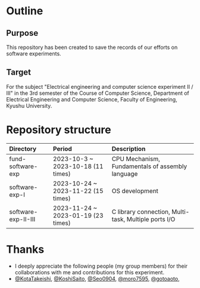 # Outline
## Purpose
This repository has been created to save the records of our efforts on software experiments.

## Target
For the subject "Electrical engineering and computer science experiment II / III" in the 3rd semester of the Course of Computer Science, Department of Electrical Engineering and Computer Science, Faculty of Engineering, Kyushu University.

# Repository structure
| Directory | Period | Description |
|:--|:--| :--|
| fund-software-exp | 2023-10-3 ~ 2023-10-18 (11 times) | CPU Mechanism, Fundamentals of assembly language |
| software-exp-I | 2023-10-24 ~ 2023-11-22 (15 times) | OS development |
| software-exp-II-III | 2023-11-24 ~ 2023-01-19 (23 times) | C library connection, Multi-task, Multiple ports I/O |

# Thanks
- I deeply appreciate the following people (my group members) for their collaborations with me and contributions for this experiment. 
- [@KotaTakeishi](https://github.com/KotaTakeishi),
[@KoshiSaito](https://github.com/KoshiSaito),
[@Seo0904](https://github.com/Seo0904),
[@moro7595](https://github.com/moro7595/),
[@gotoaoto](https://github.com/gotoaoto),